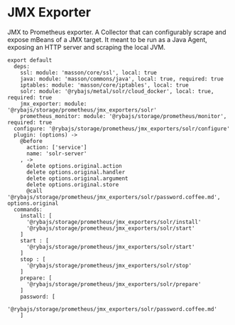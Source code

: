 
# JMX Exporter

JMX to Prometheus exporter.
A Collector that can configurably scrape and expose mBeans of a JMX target. 
It meant to be run as a Java Agent, exposing an HTTP server and scraping the local JVM.

    export default
      deps:
        ssl: module: 'masson/core/ssl', local: true
        java: module: 'masson/commons/java', local: true, required: true
        iptables: module: 'masson/core/iptables', local: true
        solr: module: '@rybajs/metal/solr/cloud_docker', local: true, required: true
        jmx_exporter: module: '@rybajs/storage/prometheus/jmx_exporters/solr'
        prometheus_monitor: module: '@rybajs/storage/prometheus/monitor', required: true
      configure: '@rybajs/storage/prometheus/jmx_exporters/solr/configure'
      plugin: (options) ->
        @before
          action: ['service']
          name: 'solr-server'
        , ->
          delete options.original.action
          delete options.original.handler
          delete options.original.argument
          delete options.original.store
          @call '@rybajs/storage/prometheus/jmx_exporters/solr/password.coffee.md', options.original
      commands:
        install: [
          '@rybajs/storage/prometheus/jmx_exporters/solr/install'
          '@rybajs/storage/prometheus/jmx_exporters/solr/start'
        ]
        start : [
          '@rybajs/storage/prometheus/jmx_exporters/solr/start'
        ]
        stop : [
          '@rybajs/storage/prometheus/jmx_exporters/solr/stop'
        ]
        prepare: [
          '@rybajs/storage/prometheus/jmx_exporters/solr/prepare'
        ]
        password: [
         '@rybajs/storage/prometheus/jmx_exporters/solr/password.coffee.md'
        ]
